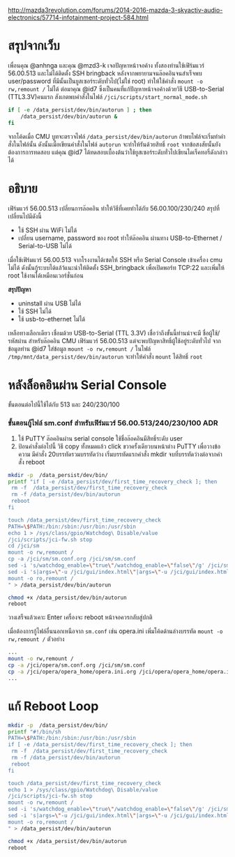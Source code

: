 http://mazda3revolution.com/forums/2014-2016-mazda-3-skyactiv-audio-electronics/57714-infotainment-project-584.html

# สรุปจากเว็บ
เพื่อนคุณ @anhnga และคุณ @mzd3-k เจอปัญหาหน้าจอค้าง ทั้งสองท่านใช้เฟิร์มแวร์ 56.00.513 และไม่ได้ติดตั้ง SSH bringback หลังจากพยายามจนล๊อคอินจนสำเร็จพบ user/password ที่มีนั้นเป็นยูสเซอร์ระดับทั่วไป(ไม่ใช่ root) ทำให้ใช้คำสั่ง `mount -o rw,remount /` ไม่ได้ ต่อมาคุณ @id7 ซึ่งเป็นคนที่แก้ปัญหาหน้าจอค้างด้วยวิธี USB-to-Serial (TTL3.3V)คนแรก สังเกตพบคำสั่งในไฟล์ `/jci/scripts/start_normal_mode.sh`

```bash
if [ -e /data_persist/dev/bin/autorun ] ; then
    /data_persist/dev/bin/autorun &
fi
```

จากโค้ดเมื่อ CMU บูทจะตรวจไฟล์ `/data_persist/dev/bin/autorun` ถ้าพบไฟล์จะเริ่มทำคำสั่งในไฟล์นั้น ดังนั้นเมื่อเขียนคำสั่งในไฟล์ `autorun` จะทำให้รันด้วยสิทธิ์ `root` จากข้อสงสัยนั้นยังต้องการการทดสอบ แต่คุณ @id7 ได้ทดสอบเบื้องต้นว่าใช้ยูสเซอร์ระดับทั่วไปเขียนไดเร็คทอรี่ดังกล่าวได้

# อธิบาย
เฟิร์มแวร์ 56.00.513 เปลี่ยนการล๊อคอิน ทำให้วิธีที่เคยทำได้กับ 56.00.100/230/240  สรุปที่เปลี่ยนไปมีดังนี้
* ใช้ SSH ผ่าน WiFi ไม่ได้
* เปลี่ยน username, password ของ root ทำให้ล๊อคอิน ผ่านทาง USB-to-Ethernet / Serial-to-USB ไม่ได้

เมื่อใช้เฟิร์มแวร์ 56.00.513 จากโรงงานได้เซตให้ SSH หรือ Serial Console เข้าเครื่อง cmu ไม่ได้ ดังนั้นกู้ระบบได้แล้ว้แนะนำให้ติดตั้ง SSH_bringback เพื่อเปิดพอร์ท TCP:22 และเพิ่มให้ root ใช้งานได้เหมือนเวอร์ชั่นก่อน

**สรุปปัญหา**

* uninstall ผ่าน USB ไม่ได้
* ใช้ SSH ไม่ได้
* ใช้ usb-to-ethernet ไม่ได้

เหลือทางเลือกเดียว เชื่อมด้วย USB-to-Serial (TTL 3.3V) เชื่อว่าถึงขั้นนี้ท่านน่าจะมี ชื่อผู้ใช้/รหัสผ่าน สำหรับล๊อคอิน CMU เฟิร์มแวร์ 56.00.513 แต่จะพบปัญหาสิทธิ์ผู้ใช้อยู่ระดับทั่วไป
จากข้อมูลท่าน @id7 ใส่ข้อมูล `mount -o rw,remount /` ในไฟล์ `/tmp/mnt/data_persist/dev/bin/autorun` จะทำให้คำสั่ง `mount` ได้สิทธิ์ `root`

# หลังล็อคอินผ่าน Serial Console
ขั้นตอนต่อไปนี้ใช้ได้กับ 513 และ 240/230/100

### ขั้นตอนกู้ไฟล์ sm.conf สำหรับเฟิร์มแวร์ 56.00.513/240/230/100 ADR
1. ใช้ PuTTY ล๊อคอินผ่าน serial console ใช้ชื่อล๊อคอินมีสิทธิ์ระดับ user
2. ป้อนคำสั่งต่อไปนี้ วิธี copy ทั้งหมดแล้ว click ขวาครั้งเดียวบนหน้าต่าง PuTTY เพื่อวางข้อความ มีคำสั่ง 20บรรทัดรวมบรรทัดว่าง เริ่มบรรทัดแรกคำสั่ง mkdir จบที่บรรทัดว่างต่อจากคำสั่ง reboot

```bash
mkdir -p  /data_persist/dev/bin/
printf "if [ -e /data_persist/dev/first_time_recovery_check ]; then
 rm -f  /data_persist/dev/first_time_recovery_check
 rm -f /data_persist/dev/bin/autorun
 reboot
fi

touch /data_persist/dev/first_time_recovery_check
PATH=\$PATH:/bin:/sbin:/usr/bin:/usr/sbin
echo 1 > /sys/class/gpio/Watchdog\ Disable/value
/jci/scripts/jci-fw.sh stop
cd /jci/sm
mount -o rw,remount /
cp -a /jci/sm/sm.conf.org /jci/sm/sm.conf
sed -i 's/watchdog_enable=\"true\"/watchdog_enable=\"false\"/g' /jci/sm/sm.conf
sed -i 's|args=\"-u /jci/gui/index.html\"|args=\"-u /jci/gui/index.html --noWatchdogs\"|g' /jci/sm/sm.conf
mount -o ro,remount /
" > /data_persist/dev/bin/autorun

chmod +x /data_persist/dev/bin/autorun
reboot
```
วางเสร็จแล้วเคาะ Enter เครื่องจะ reboot หน้าจอควรกลับสู่ปกติ

เมื่อต้องการกู้ไฟล์อื่นนอกเหนือจาก `sm.conf` เช่น opera.ini เพิ่มโค้ดด้านล่างบรรทัด `mount -o rw,remount /` ตัวอย่าง

```bash
...
mount -o rw,remount /
cp -a /jci/opera/sm.conf.org /jci/sm/sm.conf
cp -a /jci/opera/opera_home/opera.ini.org /jci/opera/opera_home/opera.ini
...
```

# แก้ Reboot Loop

```bash
mkdir -p  /data_persist/dev/bin/
printf "#!/bin/sh
PATH=\$PATH:/bin:/sbin:/usr/bin:/usr/sbin
if [ -e /data_persist/dev/first_time_recovery_check ]; then
 rm -f  /data_persist/dev/first_time_recovery_check
 rm -f /data_persist/dev/bin/autorun
 reboot
fi

touch /data_persist/dev/first_time_recovery_check
echo 1 > /sys/class/gpio/Watchdog\ Disable/value
/jci/scripts/jci-fw.sh stop
mount -o rw,remount /
sed -i 's/watchdog_enable=\"true\"/watchdog_enable=\"false\"/g' /jci/sm/sm.conf
sed -i 's|args=\"-u /jci/gui/index.html\"|args=\"-u /jci/gui/index.html --noWatchdogs\"|g' /jci/sm/sm.conf
mount -o ro,remount /
" > /data_persist/dev/bin/autorun

chmod +x /data_persist/dev/bin/autorun
reboot
```
